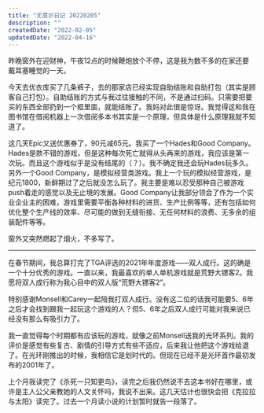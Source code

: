 ```yaml
---
title: "无意识日记 20220205"
description: ""
createdDate: "2022-02-05"
updatedDate: "2022-04-16"
---
```

昨晚窗外在迎财神，午夜12点的时候鞭炮放个不停，这是我为数不多的在家还要戴耳塞睡觉的一天。

今天去优衣库买了几条裤子，去的那家店已经实现自助结账和自助打包（其实是顾客自己打包）。自助结账的方式与我过往接触的不同，不是通过扫码。只需要把要买的东西全部扔到一个框里面，就能结账了。我妈对此很是惊讶。我觉得这和我在图书馆在借阅机器上一次借阅多本书其实是一个原理，但具体是什么原理我就不知道了。

这几天Epic又送优惠券了，90元减65元。我买了一个Hades和Good Company。Hades是款不错的游戏，但是这种每次死亡就得从头再来的游戏，我应该是第一次玩。而且这个游戏似乎是没有结尾的（？）。我不确定我还会玩Hades玩多久。另外一个Good Company，是模拟经营类游戏。我上一个玩的模拟经营游戏，是纪元1800，新鲜期过了之后就没怎么玩了。我主要是难以忍受那种自己被游戏push着走的感觉以及无止境的发展。Good Company让我部分领会了作为一个实业企业主的困难，游戏里需要平衡各种材料的进货、生产比例等等，还有包括如何优化整个生产线的效率、尽可能的做到无缝衔接、无任何材料的浪费、无多余的组装配件等等。

窗外又突然燃起了烟火，不多写了。

--- 


在春节期间，我总算打完了TGA评选的2021年年度游戏——双人成行。这的确是一个十分优秀的游戏。一直以来，我最喜欢的单人单机游戏就是荒野大镖客2。我愿将双人成行称为我心目中的双人版“荒野大镖客2”。

特别感谢Monsell和Carey一起陪我打双人成行。没有这二位的话我可能要5、6年之后才会找到跟我一起玩这个游戏的人？但5、6年之后双人成行可能对我来说已经没有那么有吸引力了。

我一直觉得每个时期都有应该玩的游戏，就像之前Monsell送我的光环系列。我的评价是感觉有些复古、剧情的引导方式有些不适应，后来我让他把这个游戏给退了。在光环刚推出的时候，我相信它是划时代的。但现在已经不是光环首作最初发布的2001年了。

上个月我读完了《杀死一只知更鸟》，读完之后我仍然说不去这本书好在哪里，或许是主人公父亲教她的人文关怀吗，我说不出来。这几天估计也很快会把《克拉拉与太阳》读完了。过去一个月读小说的计划暂时就告一段落了。